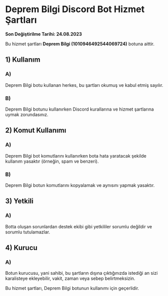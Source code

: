 # Deprem Bilgi Discord Bot Hizmet Şartları

**Son Değiştirilme Tarihi: 24.08.2023**

Bu hizmet şartları **Deprem Bilgi (1010946492544069724)** botuna aittir.

## 1) Kullanım
### A)
Deprem Bilgi botu kullanan herkes, bu şartları okumuş ve kabul etmiş sayılır.
### B)
Deprem Bilgi botunu kullanırken Discord kurallarına ve hizmet şartlarına uymak zorundasınız.

## 2) Komut Kullanımı
### A)
Deprem Bilgi bot komutlarını kullanırken bota hata yaratacak şekilde kullanım yasaktır (örneğin, spam ve benzeri).
### B)
Deprem Bilgi botun komutlarını kopyalamak ve aynısını yapmak yasaktır.

## 3) Yetkili
### A)
Botta oluşan sorunlardan destek ekibi gibi yetkililer sorumlu değildir ve sorumlu tutulamazlar.

## 4) Kurucu
### A)
Botun kurucusu, yani sahibi, bu şartların dışına çıktığınızda istediği an sizi karalisteye ekleyebilir, vakit, zaman veya sebep belirtmeksizin.

Bu hizmet şartları, Deprem Bilgi botunun kullanımı için geçerlidir.
